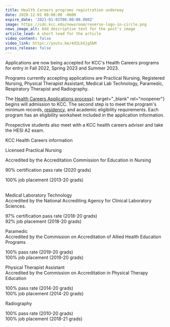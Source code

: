 ```yaml
---
title: Health Careers programs registration underway
date: 2020-12-01 00:00:00 -0600
expire_date: '2021-01-01T06:00:00.000Z'
image: https://cdn.kcc.edu/newsroom/reverse-logo-in-circle.png
news_image_alt: Add descriptive text for the post's image
article_lead: A short lead for the article
video_content: false
video_link: https://youtu.be/4d2LkGjg5bM
press_release: false
---
```

Applications are now being accepted for KCC's Health Careers programs for entry in Fall 2022, Spring 2023 and Summer 2023.

Programs currently accepting applications are Practical Nursing, Registered Nursing, Physical Therapist Assistant, Medical Lab Technology, Paramedic, Respiratory Therapist and Radiography.

The [Health Careers Applications process](https://kcc.smartcatalogiq.com/current/Academic-Catalog/Programs-of-Study-by-Area/Health-Careers/Health-Careers-Requirements/Application-Process){: target="_blank" rel="noopener"} begins will admission to KCC. The second step is to meet the program's minimum records,&nbsp;[residency](http://www.kcc.edu/admissions/Pages/residency.aspx), and academic eligibility requirements. Each program has an eligibility worksheet included in the application information.

Prospective students also meet with a KCC health careers adviser and take the HESI A2 exam.

KCC Health Careers information

Licensed Practical Nursing

Accredited by the Accreditation Commission for Education in Nursing

90% certification pass rate (2020 grads)&nbsp;

100% job placement (2013-20 grads)

&nbsp;<br>Medical Laboratory Technology<br>Accredited by the National Accrediting Agency for Clinical Laboratory Sciences.

97% certification pass rate (2018-20 grads)<br>92% job placement (2018-20 grads)

Paramedic<br>Accredited by the Commission on Accreditation of Allied Health Education Programs

100% pass rate (2019-20 grads)<br>100% job placement (2019-20 grads)

Physical Therapist Assistant<br>Accredited by the Commission on Accreditation in Physical Therapy Education

100% pass rate (2014-20 grads)<br>100% job placement (2014-20 grads)

Radiography

100% pass rate (2010-20 grads)<br>100% job placement (2018-21 grads)

&nbsp;
